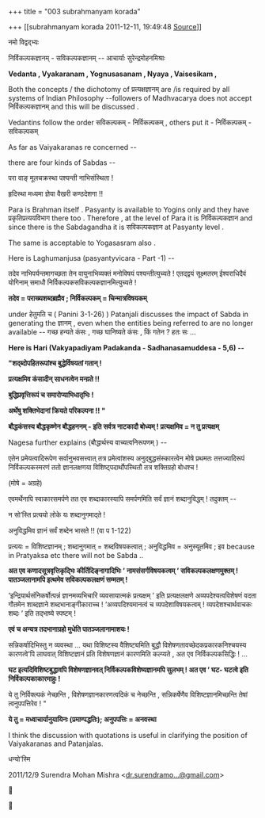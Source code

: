 +++
title = "003 subrahmanyam korada"

+++
[[subrahmanyam korada	2011-12-11, 19:49:48 [Source](https://groups.google.com/g/bvparishat/c/rfYuboHaQ5U)]]



नमो विद्वद्भ्यः

  

निर्विकल्पकज्ञानम् - सविकल्पकज्ञानम् -- आचार्याः सुरेन्द्रमोहनमिश्राः

  

**Vedanta , Vyakaranam , Yognusasanam , Nyaya , Vaisesikam ,**

  

Both the concepts / the dichotomy of प्रत्यक्षज्ञानम् are /is required by all systems of Indian Philosophy --followers of Madhvacarya does not accept निर्विकल्पकज्ञानम् and this will be discussed .

  

Vedantins follow the order सविकल्पकम् - निर्विकल्पकम् , others put it - निर्विकल्पकम् - सविकल्पकम्

  

As far as Vaiyakaranas re concerned --

  

there are four kinds of Sabdas --

  

परा वाङ् मूलचक्रस्था पश्यन्ती नाभिसंस्थिता !

हृदिस्था मध्यमा ज्ञेया वैखरी कण्ठदेशगा !!

  

Para is Brahman itself . Pasyanty is available to Yogins only and they have प्रकृतिप्रत्ययविभाग there too . Therefore , at the level of Para it is निर्विकल्पकज्ञान and since there is the Sabdagandha it is सविकल्पकज्ञान  at Pasyanty level .

  

The same is acceptable to Yogasasram also .



Here is Laghumanjusa (pasyantyvicara - Part -1) --

  

तदेव नाभिपर्यन्तमागच्छता तेन वायुनाभिव्यक्तं मनोविषयं पश्यन्तीत्युच्यते ! एतद्द्वयं सूक्ष्मतरम्  ईश्वराधिदैवं योगिनाम् समाधौ निर्विकल्पकसविकल्पकज्ञानमित्युच्यते !



**तदेव = पराख्यशब्दब्रह्मैव ; निर्विकल्पकम् = चिन्मात्रविषयकम्**

  

under हेतुमति च ( Panini 3-1-26) ) Patanjali discusses the impact of Sabda in generating the ज्ञानम् , even when the entities being referred to are no longer available -- गच्छ हन्यते कंसः , गच्छ घानिष्यते कंसः , किं गतेन ? हतः सः ...

  

**Here is Hari (Vakyapadiyam Padakanda - Sadhanasamuddesa - 5,6) --**

  

**"शद्ब्दोपहितरूपांश्च बुद्धेर्विषयतां गतान् !**

**प्रत्यक्षमिव कंसादीन् साधनत्वेन मन्य़ते !!**

**बुद्धिप्रवृत्तिरूपं च समारोप्याभिधातृभिः !**

**अर्थेषु शक्तिभेदानां क्रियते परिकल्पना !! "**

  

**बौद्धकंसस्य बौद्धकृष्णेन बौद्धहननम् - इति सर्वत्र नाटकादौ बोध्यम् ! प्रत्यक्षमिव = न तु प्रत्यक्षम्**

  

Nagesa further explains (बौद्धार्थस्य वाच्यत्वनिरूपणम् ) --

  

एतेन प्रमेयत्वादिरूपेण सर्वानुभवसत्त्वात् तत्र प्रमेत्वांशस्य अनुद्बुद्धसंस्कारत्वेन मोषे प्रथमतः तत्तज्यादिरूपं निर्विकल्पकस्मरणं
ततो ज्ञानलक्षणया विशिष्ट्पदार्थोपस्थितौ तत्र शक्तिग्रहो बोधश्च !

  

(मोषे = अग्रहे)

  

एवमर्थेनापि स्वाकारसमर्पणे तत एव शब्दाकारस्यापि समर्पणमिति सर्वं ज्ञानं शब्दानुविद्धम् ! तदुक्तम् --

  

न सो’स्ति प्रत्ययो लोके यः शब्दानुगमाद्ते !

अनुविद्धमिव ज्ञानं सर्वं शब्देन भासते !! (वा प 1-122)

  

प्रत्ययः = विशिष्टज्ञानम् ; शब्दानुगमात् = शब्दविषयकत्वात् ; अनुविद्धमिव = अनुस्यूतमिव ; इव because in Pratyaksa etc there will not be Sabda ..

  

**अत एव कणादसूत्रवृत्तिकृद्भिः कीर्तिदिङ्नागादिभिः ’ नामसंसर्गविषयकत्वम् ’ सविकल्पकलक्षणमुक्तम् ! पातञ्जलानामपि इत्थमेव सविकल्पकलक्षणं सम्मतम् !**

  

’इन्द्रियार्थसंनिकर्षोत्पन्नं ज्ञानमव्यभिचारि व्यवसायात्मकं प्रत्यक्षम् ’ इति प्रत्यक्षलक्षणे अव्यपदेश्यत्वविशेषणं वदता गौतमेन शाब्दज्ञाने शब्दभानाङ्गीकाराच्च ! ’अव्यपदिश्यमानत्वं च व्यपदेशाविषयकत्वम् ! व्यपदेशश्चार्थवाचकः शब्दः ’ इति तद्भाष्ये स्पष्टम् !

  

**एवं च अन्यत्र तदभानाग्रहो मुधेति पातञ्जलानामाशयः !**

  

सन्निकर्षादिभिस्तु न व्यवस्था ... यथा विशिष्टस्य वैशिष्ट्यमिति बुद्धौ विशेषणतावच्छेदकप्रकारकनिश्चयस्य कारणत्वे’पि लाघवात् विशिष्टज्ञानं प्रति विशेषणज्ञानं कारणमिति कल्प्यते , अत एव निर्विकल्पकसिद्धिः ! ...

  

**घट इत्यदिविशिष्टबुद्धावपि विशेषणज्ञानवत् निर्विकल्पकविशेष्यज्ञानमपि सुलभम् ! अत एव ’ घट- घटत्वे इति निर्विकल्पकाकारमाहुः !**

  

ये तु निर्विक्ल्पकं नेच्छन्ति , विशेषणज्ञानकारणत्वदिकं च नेच्छन्ति , सन्निकर्षेणैव विशिष्टज्ञानमिच्छन्ति तेषां त्वनुपपत्तिरेव ! "

  

**ये तु = मध्वाचार्यानुयायिनः (प्रमाण्पद्धतिः); अनुपपत्तिः = अनवस्था**

  

I think the discussion with quotations is useful in clarifying the position of Vaiyakaranas and Patanjalas.

  

धन्यो’स्मि

  

  

  

  

  

  

  

  

  

  

  

  

  

  

  

  

  
  

2011/12/9 Surendra Mohan Mishra \<[dr.surendramo...@gmail.com]()\>





